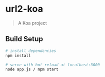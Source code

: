 # url2-koa

> A Koa project

## Build Setup

``` bash
# install dependencies
npm install

# serve with hot reload at localhost:3000
node app.js / npm start